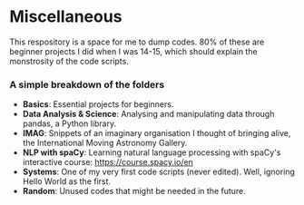# Miscellaneous
This respository is a space for me to dump codes. 80% of these are beginner projects I did when I was 14-15, which should explain the monstrosity of the code scripts. 

### A simple breakdown of the folders
- **Basics**: Essential projects for beginners. 
- **Data Analysis & Science**: Analysing and manipulating data through pandas, a Python library. 
- **IMAG**: Snippets of an imaginary organisation I thought of bringing alive, the International Moving Astronomy Gallery. 
- **NLP with spaCy**: Learning natural language processing with spaCy's interactive course: https://course.spacy.io/en
- **Systems**: One of my very first code scripts (never edited). Well, ignoring Hello World as the first.
- **Random**: Unused codes that might be needed in the future.
